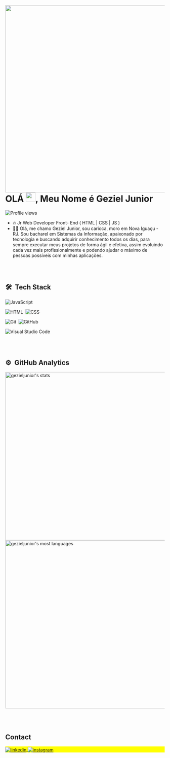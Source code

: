 <img align="right" height="590em" src="https://raw.githubusercontent.com/gist/GezielJunior/a951db78b6befb069c5ec2cb033645f0/raw/082072dc10180ce67acd072fe8c16a5b31bbc977/gitcard.svg"/>
<h1 align="left">OLÁ <img src="https://raw.githubusercontent.com/kaueMarques/kaueMarques/master/hi.gif" height="30px">, Meu Nome é Geziel Junior</h1>
<p align="left"> <img src="https://komarev.com/ghpvc/?username=gezieljunior&color=yellow" alt="Profile views" /> </p>

- 🔥 Jr Web Developer Front- End ( HTML | CSS | JS )
- 👨‍💻 Olá, me chamo Geziel Junior, sou carioca, moro em Nova Iguaçu - RJ. Sou bacharel em Sistemas da Informação, apaixonado por tecnologia e buscando adquirir conhecimento todos os dias, para sempre executar meus projetos de forma ágil e efetiva, assim evoluindo cada vez mais profissionalmente e podendo ajudar o máximo de pessoas possíveis com minhas aplicações.



<br><br>

## 🛠 &nbsp;Tech Stack

![JavaScript](https://img.shields.io/badge/-JavaScript-05122A?style=flat&logo=javascript)&nbsp;
<!--![Node.js](https://img.shields.io/badge/-Node.js-05122A?style=flat&logo=node.js)&nbsp;-->
![HTML](https://img.shields.io/badge/-HTML-05122A?style=flat&logo=HTML5)&nbsp;
![CSS](https://img.shields.io/badge/-CSS-05122A?style=flat&logo=CSS3&logoColor=1572B6)&nbsp;
<!--![React](https://img.shields.io/badge/-React-05122A?style=flat&logo=react)&nbsp;-->
![Git](https://img.shields.io/badge/-Git-05122A?style=flat&logo=git)&nbsp;
![GitHub](https://img.shields.io/badge/-GitHub-05122A?style=flat&logo=github)&nbsp;
<!--![Markdown](https://img.shields.io/badge/-Markdown-05122A?style=flat&logo=markdown)&nbsp;-->
![Visual Studio Code](https://img.shields.io/badge/-Visual%20Studio%20Code-05122A?style=flat&logo=visual-studio-code&logoColor=007ACC)&nbsp;
<!--![PostgreSQL](https://img.shields.io/badge/-PostgreSQL-05122A?style=flat&logo=postgresql)&nbsp;
![SQLite](https://img.shields.io/badge/-SQLite-05122A?style=flat&logo=sqlite)&nbsp;
-->
<br><br>

## ⚙️ &nbsp;GitHub Analytics

<p align="left">
<img width="530em" src="https://github-readme-stats.vercel.app/api?username=gezieljunior&show_icons=true&theme=vision-friendly-dark" alt="gezieljunior's stats"/>
<img width="530em" src="https://github-readme-stats.vercel.app/api/top-langs/?username=gezieljunior&layout=compact&theme=vision-friendly-dark" alt="gezieljunior's most languages"/>
</p>


<br><br>

## Contact

<p align="left" style="background:yellow">
<a href="https://www.linkedin.com/in/gezieljunior/" target="_blank">
  <img align="center" src="https://img.shields.io/badge/-gezieljunior-05122A?style=flat&logo=linkedin" alt="linkedin"/>
</a>
<a href="https://instagram.com/junii0r__" target="_blank">
 <img align="center" src="https://img.shields.io/badge/-gezieljunior-05122A?style=flat&logo=instagram" alt="instagram"/>
</a>
</p>

<!--

<img width="490em" src="https://github-readme-twitter-gazf.vercel.app/api?id=maykbrito&layout=wide&show_reply=off&show_retweet=off" />


**maykbrito/maykbrito** is a ✨ _special_ ✨ repository because its `README.md` (this file) appears on your GitHub profile.

Here are some ideas to get you started:

- 🔭 I’m currently working on ...
- 🌱 I’m currently learning ...
- 👯 I’m looking to collaborate on ...
- 🤔 I’m looking for help with ...
- 💬 Ask me about ...
- 📫 How to reach me: ...
- 😄 Pronouns: ...
- ⚡ Fun fact: ...
-->
